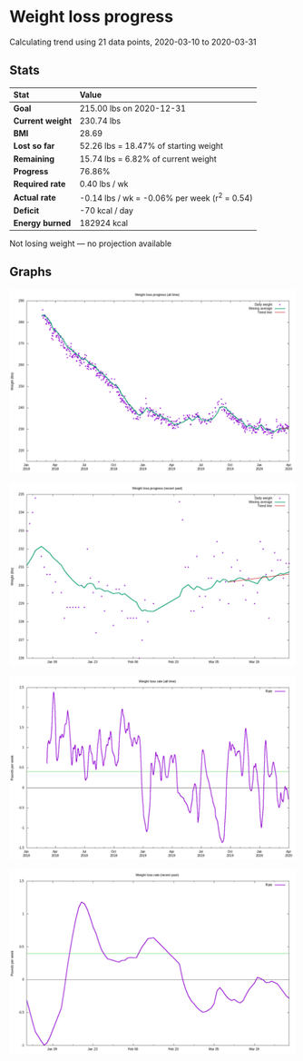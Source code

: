 # Weight loss progress

Calculating trend using 21 data points, 2020-03-10 to 2020-03-31

## Stats

Stat|Value
:-|:-
**Goal**|215.00 lbs on 2020-12-31
**Current weight**|230.74 lbs
**BMI**|28.69
**Lost so far**|52.26 lbs = 18.47% of starting weight
**Remaining**|15.74 lbs =  6.82% of current  weight
**Progress**|76.86%
**Required rate**|0.40 lbs / wk
**Actual rate**|-0.14 lbs / wk = -0.06% per week  (r<sup>2</sup> = 0.54)
**Deficit**|-70 kcal / day
**Energy burned**|182924 kcal

Not losing weight &mdash; no projection available

## Graphs

![](weight-graph-alltime.png)

![](weight-graph-recent.png)

![](rate-graph-alltime.png)

![](rate-graph-recent.png)
